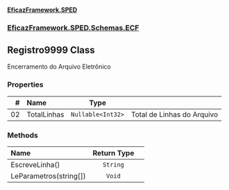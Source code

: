 #### [EficazFramework.SPED](EficazFrameworkSPED.md 'EficazFramework SPED')
### [EficazFramework.SPED.Schemas.ECF](EficazFramework.SPED.Schemas.ECF.md 'EficazFramework.SPED.Schemas.ECF')

## Registro9999 Class

Encerramento do Arquivo Eletrônico
### Properties

| # | Name | Type | |
| ---: | :--- | :---: | :--- |
| 02 | TotalLinhas | `Nullable<Int32>` | Total de Linhas do Arquivo |
### Methods

| Name | Return Type | |
| :--- | :---: | :--- |
| EscreveLinha() | `String` |  |
| LeParametros(string[]) | `Void` |  |
